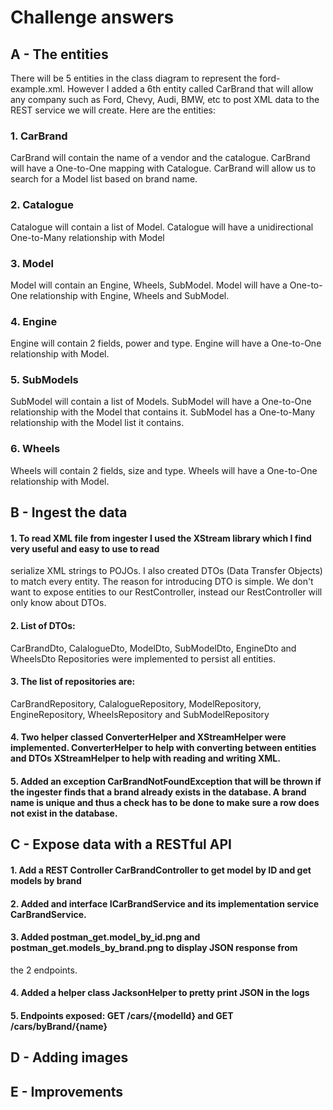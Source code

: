# Challenge answers

## A - The entities

There will be 5 entities in the class diagram to represent the ford-example.xml. However
I added a 6th entity called CarBrand that will allow any company such as Ford, Chevy, Audi, BMW,
etc to post XML data to the REST service we will create. Here are the entities:

### 1. CarBrand 
CarBrand will contain the name of a vendor and the catalogue. CarBrand will have a One-to-One
mapping with Catalogue. CarBrand will allow us to search for a Model list based on brand name.

### 2. Catalogue
Catalogue will contain a list of Model. Catalogue will have a unidirectional One-to-Many relationship with Model

### 3. Model
Model will contain an Engine, Wheels, SubModel. Model will have a One-to-One relationship with Engine, Wheels and  SubModel.

### 4. Engine
Engine will contain 2 fields, power and type. Engine will have a One-to-One relationship with
Model.

### 5. SubModels
SubModel will contain a list of Models. SubModel will have a One-to-One relationship with the
Model that contains it. SubModel has a One-to-Many relationship with the Model list it contains.

### 6. Wheels
Wheels  will contain 2 fields, size and type. Wheels will have a One-to-One relationship with
Model.


## B - Ingest the data

#### 1. To read XML file from ingester I used the XStream library which I find very useful and easy to use to read
serialize XML strings to POJOs. I also created DTOs (Data Transfer Objects) to match every entity. The reason 
for introducing DTO is simple. We don't want to expose entities to our RestController, instead 
our RestController will only know about DTOs.
#### 2. List of DTOs:
CarBrandDto, CalalogueDto, ModelDto, SubModelDto, EngineDto and WheelsDto
Repositories were implemented to persist all entities. 
#### 3. The list of repositories are:
CarBrandRepository, CalalogueRepository, ModelRepository, EngineRepository, WheelsRepository
and SubModelRepository
#### 4. Two helper classed ConverterHelper and XStreamHelper were implemented. ConverterHelper to help with converting between entities and DTOs XStreamHelper to help with reading and writing XML.
#### 5. Added an exception CarBrandNotFoundException that will be thrown if the ingester finds that a brand already exists in the database. A brand name is unique and thus a check has to be done to make sure a row does not exist in the database.


## C - Expose data with a RESTful API

#### 1. Add a REST Controller CarBrandController to get model by ID and get models by brand
#### 2. Added and interface ICarBrandService and its implementation service CarBrandService.
#### 3. Added postman_get.model_by_id.png and postman_get.models_by_brand.png to display JSON response from
the 2 endpoints.
#### 4. Added a helper class JacksonHelper to pretty print JSON in the logs
#### 5. Endpoints exposed: GET /cars/{modelId} and GET /cars/byBrand/{name}


## D - Adding images

## E - Improvements